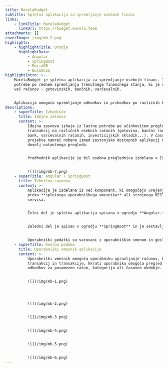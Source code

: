 ```yaml
---
title: MarelaBudget
subtitle: Spletna aplikacija za spremljanje osebnih financ
links:
    - linkTitle: MarelaBudget
      linkUrl: https://budget.marela.team
attachments: []
coverImage: /img/mb-2.png
highlights:
    - highlightTitle: Orodja
      highlightData:
          - Angular
          - SpringBoot
          - MariaDB
          - BulmaCSS
highlightIntro: >-
    MarelaBudget je spletna aplikacija za spremljanje osebnih financ. Izhaja iz
    potrebe po rednem spremljanju trenutnega finančnega stanja, ki je razdeljen na
    več računov - gotovinskih, bančnih, varčevalnih.


    Aplikacija omogoča spremljanje odhodkov in prihodkov po različnih kategorija, časovnih obdobjih in računih.
descriptions:
    - superTitle: Izhodišče
      title: Idejna zasnova
      content: >-
          Idejna zasnova izhaja iz lastne potrebe po učinkovitem pregledu finančnih
          transakcij na različnih osebnih računih (gotovina, bančni računi različnih
          bank, varčevalnih računih, investicijskih skladih,..). V času začetka
          projekta namreč nobena izmed zastonjsko dostopnih aplikacij ni omogočala
          dovolj natančnega pregleda.


          Predhodnik aplikacije je bil osebna preglednica izdelana v Excelu, ki je pa omogočala zgolj mesečni pregled s premalo dodatnih funkcionalnosti.


          ![](/img/mb-7.png)
    - superTitle: Angular + SpringBoot
      title: Tehnična zasnova
      content: >-
          Aplikacija je izdelana iz več komponent, ki omogočajo urejanje financ
          preko **spletnega uporabniškega vmesnika** ali strojnega REST API
          servisa. 


          Čelni del je spletna aplikacija spisana v ogrodju **Angular.** Za hitrejše prototipiranje uporabniškega vmesnika je bila uporabljena **BulmaCSS,** grafični elementi sledijo jeziku **Fluent.**


          Zaledni del je spisan v ogrodju **SpringBoot** in je sestavljen iz poslovne logike, spletnega vmesnika REST API in **Hibernate** nivoja za povezavo na podatkovno bazo **MariaDB.** Celotno bazno logiko tako upravlja zaledni sistem brez potrebe po "ročnih" posegih SQL.


          Uporabniški podatki so varovani z uporabniškim imenom in geslom, posamezni zahtevki so avtorizirani z uporabo **žetona JWT.**
    - superTitle: Končna podoba
      title: Uporabniški vmesnik aplikacije
      content: >-
          Uporabniški vmesnik omogoča uporabniku upravljanje računov, kategorij
          transakcij in transakcije, hkrati uporabniku omogoča pregled prihodkov in
          odhodkov za posamezen račun, kategorijo ali časovno obdobje.


          ![](/img/mb-1.png)




          ![](/img/mb-2.png)


          ![](/img/mb-3.png)


          ![](/img/mb-4.png)


          ![](/img/mb-5.png)


          ![](/img/mb-6.png)
---
```


